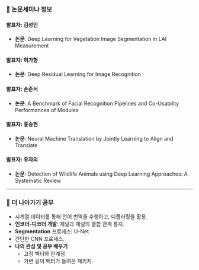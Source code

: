 ### 🔗 논문세미나 정보

#### 발표자: 김성인

- **논문**: Deep Learning for Vegetation Image Segmentation in LAI Measurement

#### 발표자: 허가형

- **논문**: Deep Residual Learning for Image Recognition

#### 발표자: 손준서

- **논문**: A Benchmark of Facial Recognition Pipelines and Co-Usability Performances of Modules

#### 발표자: 홍승현

- **논문**: Neural Machine Translation by Jointly Learning to Align and Translate

#### 발표자: 유자의

- **논문**: Detection of Wildlife Animals using Deep Learning Approaches: A Systematic Review

---

### 📌 더 나아가기 공부
- 시계열 데이터를 통해 언어 번역을 수행하고, 디플러링을 활용.
- **인코더-디코더 개발**: 체널과 체널의 결합 관계 통지.
- **Segmentation** 프로세스: U-Net
- 간단한 CNN 프로세스.
- **나의 관심 및 공부 배우기**
    - 고정 벡터와 한계점
    - 가변 길이 벡터가 들여온 패키지.

